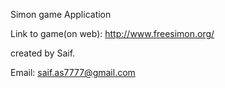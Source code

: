 Simon game Application

Link to game(on web): http://www.freesimon.org/


created by Saif.

Email: saif.as7777@gmail.com